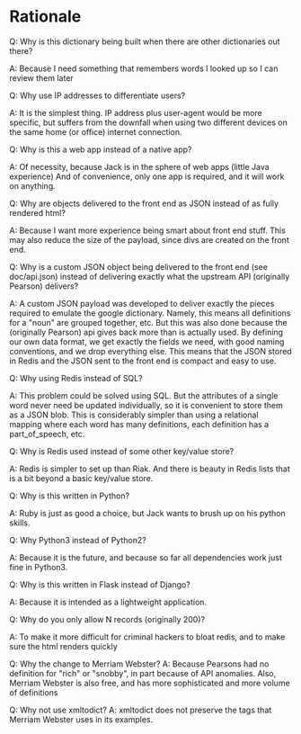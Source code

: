 Rationale
=========

Q: Why is this dictionary being built when there are other dictionaries out there?

A: Because I need something that remembers words I looked up so I can review them later


Q: Why use IP addresses to differentiate users?

A: It is the simplest thing. IP address plus user-agent would be more specific,
   but suffers from the downfall when using two different devices on the same
   home (or office) internet connection.


Q: Why is this a web app instead of a native app?

A: Of necessity, because Jack is in the sphere of web apps (little Java experience)
   And of convenience, only one app is required, and it will work on anything.


Q: Why are objects delivered to the front end as JSON instead of as fully rendered html?

A: Because I want more experience being smart about front end stuff. This may also reduce
   the size of the payload, since divs are created on the front end.


Q: Why is a custom JSON object being delivered to the front end (see doc/api.json)
   instead of delivering exactly what the upstream API (originally Pearson) delivers?

A: A custom JSON payload was developed to deliver exactly the pieces required to
   emulate the google dictionary. Namely, this means all definitions for a "noun"
   are grouped together, etc. But this was also done because the (originally Pearson)
   api gives back more than is actually used. By defining our own data format, we get
   exactly the fields we need, with good naming conventions, and we drop everything else.
   This means that the JSON stored in Redis and the JSON sent to the front end is compact
   and easy to use.


Q: Why using Redis instead of SQL?

A: This problem could be solved using SQL. But the attributes of a single word never need be
   updated individually, so it is convenient to store them as a JSON blob. This is
   considerably simpler than using a relational mapping where each word has many
   definitions, each definition has a part_of_speech, etc.


Q: Why is Redis used instead of some other key/value store?

A: Redis is simpler to set up than Riak. And there is beauty in Redis lists that is
   a bit beyond a basic key/value store.


Q: Why is this written in Python?

A: Ruby is just as good a choice, but Jack wants to brush up on his python skills.


Q: Why Python3 instead of Python2?

A: Because it is the future, and because so far all dependencies work just fine in Python3.


Q: Why is this written in Flask instead of Django?

A: Because it is intended as a lightweight application.

Q: Why do you only allow N records (originally 200)?

A: To make it more difficult for criminal hackers to bloat redis, and
   to make sure the html renders quickly

Q: Why the change to Merriam Webster?
A: Because Pearsons had no definition for "rich" or "snobby", in part because of API anomalies.
   Also, Merriam Webster is also free, and has more sophisticated and more volume of definitions

Q: Why not use xmltodict?
A: xmltodict does not preserve the <it> tags that Merriam Webster uses in its examples.


